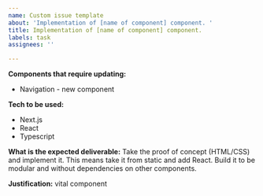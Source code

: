 ```yaml
---
name: Custom issue template
about: 'Implementation of [name of component] component. '
title: Implementation of [name of component] component.
labels: task
assignees: ''

---
```


**Components that require updating:**
- Navigation - new component

**Tech to be used:** 
- Next.js
- React
- Typescript 

**What is the expected deliverable:**
Take the proof of concept (HTML/CSS) and implement it. This means take it from static and add React. Build it to be modular and without dependencies on other components.

**Justification:** vital component
